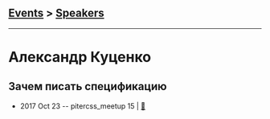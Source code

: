 ## [Events](../README.md) > [Speakers](../speakers.md)
---

# Александр Куценко

## Зачем писать спецификацию
- 2017 Oct 23 -- pitercss_meetup 15  | [:notebook:](https://pitercss.ru/15/pres/specs.pdf)  
